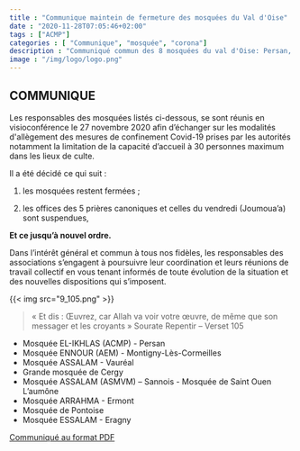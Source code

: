 ```yaml
---
title : "Communique maintein de fermeture des mosquées du Val d'Oise"
date : "2020-11-28T07:05:46+02:00"
tags : ["ACMP"]
categories : [ "Communique", "mosquée", "corona"]
description : "Communiqué commun des 8 mosquées du val d'Oise: Persan, Vaureal, Sannois, Ermont, Montigny-lès-Cormeilles, Cergy, Saint-Ouen L'Aumône et Pontoise"
image : "/img/logo/logo.png"
---
```



## COMMUNIQUE

Les responsables des mosquées listés ci-dessous, se sont réunis en visioconférence
le 27 novembre 2020 afin d’échanger sur les modalités d'allègement des mesures de
confinement Covid-19 prises par les autorités notamment la limitation de la capacité
d’accueil à 30 personnes maximum dans les lieux de culte.

Il a été décidé ce qui suit :

1. les mosquées restent fermées ;

2. les offices des 5 prières canoniques et celles du vendredi (Joumoua’a) sont
suspendues,

**Et ce jusqu’à nouvel ordre.**

Dans l’intérêt général et commun à tous nos fidèles, les responsables des
associations s’engagent à poursuivre leur coordination et leurs réunions de travail
collectif en vous tenant informés de toute évolution de la situation et des nouvelles
dispositions qui s’imposent.

{{< img src="9_105.png" >}}

> « Et dis : Œuvrez, car Allah va voir votre œuvre, de même que son messager et les croyants »
> Sourate Repentir – Verset 105

- Mosquée EL-IKHLAS (ACMP) - Persan
- Mosquée ENNOUR (AEM) - Montigny-Lès-Cormeilles
- Mosquée ASSALAM - Vauréal
- Grande mosquée de Cergy
- Mosquée ASSALAM (ASMVM)
– Sannois - Mosquée de Saint Ouen L’aumône
- Mosquée ARRAHMA - Ermont
- Mosquée de Pontoise
- Mosquée ESSALAM - Eragny

[Communiqué au format PDF](/pdf/communique-mosquees-95-27-11-2020-V3.pdf)
